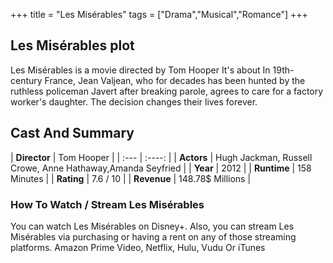 +++
title = "Les Misérables"
tags = ["Drama","Musical","Romance"]
+++
## Les Misérables plot
Les Misérables is a movie directed by Tom Hooper It's about In 19th-century France, Jean Valjean, who for decades has been hunted by the ruthless policeman Javert after breaking parole, agrees to care for a factory worker's daughter. The decision changes their lives forever.
## Cast And Summary
| **Director**      | Tom Hooper |
    | :---        |    :----:   |
    |  **Actors** | Hugh Jackman, Russell Crowe, Anne Hathaway,Amanda Seyfried |
    | **Year**   | 2012    |
    |  **Runtime** | 158 Minutes |
    |  **Rating** | 7.6 / 10 | 
    |  **Revenue** | 148.78$ Millions |
### How To Watch / Stream Les Misérables
You can watch Les Misérables on Disney+.
Also, you can stream Les Misérables via purchasing or having a rent on any of those streaming platforms.
Amazon Prime Video, Netflix, Hulu, Vudu Or iTunes